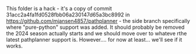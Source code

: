 This folder is a hack - it's a copy of commit 31acc2a4fa1fd0528fbb06a230147d65a3bc8992 in https://github.com/mjansen4857/pathplanner - the side branch specifically where "pure-python" support was added. It should probably be removed the 2024 season actually starts and we should move over to whateve rthe latest pathplanner support is. However.... for now at least... we'll see if it works. 